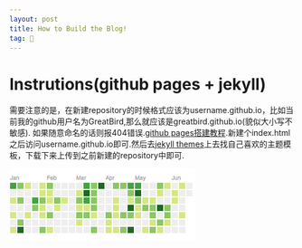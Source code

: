 ```yaml
---
layout: post
title: How to Build the Blog!
tag: 🍞
---
```


# Instrutions(github pages + jekyll)
需要注意的是，在新建repository的时候格式应该为username.github.io，比如当前我的github用户名为GreatBird,那么就应该是greatbird.github.io(貌似大小写不敏感). 如果随意命名的话则报404错误.[github pages搭建教程](https://pages.github.com/).新建个index.html之后访问username.github.io即可.然后去[jekyll themes](http://jekyllthemes.org/)上去找自己喜欢的主题模板，下载下来上传到之前新建的repository中即可.<br>

![contributions](/assets/img/lol-contributions.png)

